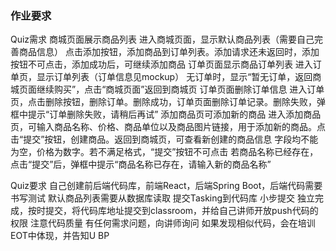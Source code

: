 ### 作业要求

Quiz需求
商城页面展示商品列表
进入商城页面，显示默认商品列表（需要自己完善商品信息）
点击添加按钮，添加商品到订单列表。添加请求还未返回时，添加按钮不可点击，添加成功后，可继续添加商品
订单页面显示商品订单列表
进入订单页，显示订单列表（订单信息见mockup）
无订单时，显示“暂无订单，返回商城页面继续购买”，点击“商城页面”返回到商城页
订单页面删除订单信息
进入订单页，点击删除按钮，删除订单。删除成功，订单页面删除订单记录。删除失败，弹框中提示“订单删除失败，请稍后再试”
添加商品页可添加新的商品
进入添加商品页，可输入商品名称、价格、商品单位以及商品图片链接，用于添加新的商品。点击“提交”按钮，创建商品。返回到商城页，可查看新创建的商品信息
字段均不能为空，价格为数字。若不满足格式，“提交”按钮不可点击
若商品名称已经存在，点击“提交”后，弹框中提示“商品名称已存在，请输入新的商品名称”

Quiz要求
自己创建前后端代码库，前端React，后端Spring Boot，后端代码需要书写测试
默认商品列表需要从数据库读取
提交Tasking到代码库
小步提交
独立完成，按时提交，将代码库地址提交到classroom，并给自己讲师开放push代码的权限
注意代码质量
有任何需求问题，向讲师询问
如果发现相似代码，会在培训EOT中体现，并告知U BP
  